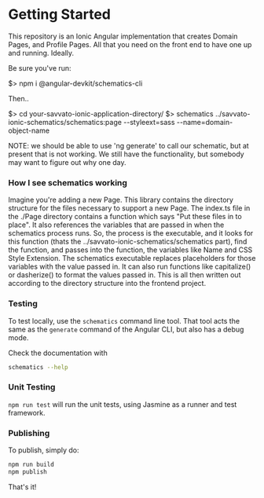 # Getting Started 

This repository is an Ionic Angular implementation that creates Domain Pages, and Profile Pages. All that you need on the front end to have one up and running. Ideally. 

Be sure you've run:

$> npm i @angular-devkit/schematics-cli

Then..

$>   cd your-savvato-ionic-application-directory/
$>   schematics ../savvato-ionic-schematics/schematics:page --styleext=sass --name=domain-object-name


NOTE: we should be able to use 'ng generate' to call our schematic, but at present that is not working. We still have the functionality, but somebody may want to figure out why one day.


### How I see schematics working

Imagine you're adding a new Page. This library contains the directory structure for the files necessary to support a new Page. The index.ts file in the ./Page directory contains a function which says "Put these files in to place". It also references the variables that are passed in when the schematics process runs. So, the process is the executable, and it looks for this function (thats the ../savvato-ionic-schematics/schematics part), find the function, and passes into the function, the variables like Name and CSS Style Extension. The schematics executable replaces placeholders for those variables with the value passed in. It can also run functions like capitalize() or dasherize() to format the values passed in. This is all then written out according to the directory structure into the frontend project. 

### Testing

To test locally, use the `schematics` command line tool. That tool acts the same as the `generate` command of the Angular CLI, but also has a debug mode.

Check the documentation with

```bash
schematics --help
```

### Unit Testing

`npm run test` will run the unit tests, using Jasmine as a runner and test framework.

### Publishing

To publish, simply do:

```bash
npm run build
npm publish
```

That's it!
